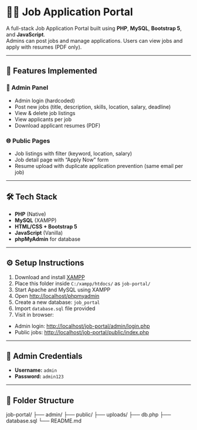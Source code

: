 # 🧑‍💼 Job Application Portal

A full-stack Job Application Portal built using **PHP**, **MySQL**, **Bootstrap 5**, and **JavaScript**.  
Admins can post jobs and manage applications. Users can view jobs and apply with resumes (PDF only).

---

## 🚀 Features Implemented

### 🔐 Admin Panel
- Admin login (hardcoded)
- Post new jobs (title, description, skills, location, salary, deadline)
- View & delete job listings
- View applicants per job
- Download applicant resumes (PDF)

### 🌐 Public Pages
- Job listings with filter (keyword, location, salary)
- Job detail page with “Apply Now” form
- Resume upload with duplicate application prevention (same email per job)

---

## 🛠 Tech Stack

- **PHP** (Native)
- **MySQL** (XAMPP)
- **HTML/CSS + Bootstrap 5**
- **JavaScript** (Vanilla)
- **phpMyAdmin** for database

---

## ⚙️ Setup Instructions

1.  Download and install [XAMPP](https://www.apachefriends.org/index.html)
2.  Place this folder inside `C:/xampp/htdocs/` as `job-portal/`
3.  Start Apache and MySQL using XAMPP
4.  Open [http://localhost/phpmyadmin](http://localhost/phpmyadmin)
5.  Create a new database: `job_portal`
6.  Import `database.sql` file provided
7.  Visit in browser:
   - Admin login: [http://localhost/job-portal/admin/login.php](http://localhost/job-portal/admin/login.php)
   - Public jobs: [http://localhost/job-portal/public/index.php](http://localhost/job-portal/public/index.php)

---

## 🔑 Admin Credentials

- **Username:** `admin`
- **Password:** `admin123`

---

## 📁 Folder Structure
job-portal/
├── admin/
├── public/
├── uploads/
├── db.php
├── database.sql
└── README.md


